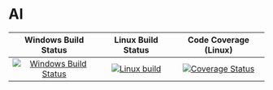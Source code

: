 AI
=============
|Windows Build Status|Linux Build Status|Code Coverage (Linux)|
|:--:|:--:|:--:|
[![Windows Build Status](https://img.shields.io/appveyor/ci/x2-HdW/AI/master.svg?label=Windows%20build)](https://ci.appveyor.com/project/x2-HdW/AI/branch/master) | [![Linux build](https://travis-ci.org/x2-HdW/AI.svg?branch=master)](https://travis-ci.org/x2-HdW/AI) | [![Coverage Status](https://coveralls.io/repos/github/x2-HdW/AI/badge.svg?branch=master)](https://coveralls.io/github/x2-HdW/AI?branch=master)

